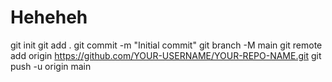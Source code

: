 # Heheheh
git init
git add .
git commit -m "Initial commit"
git branch -M main
git remote add origin https://github.com/YOUR-USERNAME/YOUR-REPO-NAME.git
git push -u origin main

